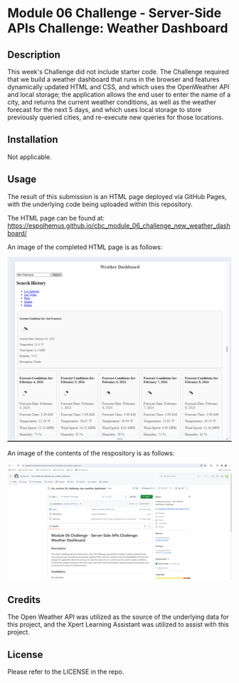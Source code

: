 # Module 06 Challenge - Server-Side APIs Challenge: Weather Dashboard

## Description

This week's Challenge did not include starter code.  The Challenge required that we build a weather dashboard that runs in the browser and features dynamically updated HTML and CSS, and which uses the OpenWeather API and local storage; the application allows the end user to enter the name of a city, and returns the current weather conditions, as well as the weather forecast for the next 5 days, and which uses local storage to store previously queried cities, and re-execute new queries for those locations.

## Installation

Not applicable.

## Usage

The result of this submission is an HTML page deployed via GitHub Pages, with the underlying code being uploaded within this repository.

The HTML page can be found at: https://espolhemus.github.io/cbc_module_06_challenge_new_weather_dashboard/

An image of the completed HTML page is as follows:

![Final HTML Page](/assets/images/finished_HTML_screenshot_20240203.png)

An image of the contents of the respository is as follows:

![Repository Image](/assets/images/repository_screenshot_20240203.png)

## Credits

The Open Weather API was utilized as the source of the underlying data for this project, and the Xpert Learning Assistant was utilized to assist with this project.

## License

Please refer to the LICENSE in the repo.
